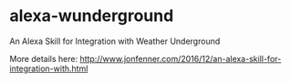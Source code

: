 # alexa-wunderground
An Alexa Skill for Integration with Weather Underground

More details here: http://www.jonfenner.com/2016/12/an-alexa-skill-for-integration-with.html
